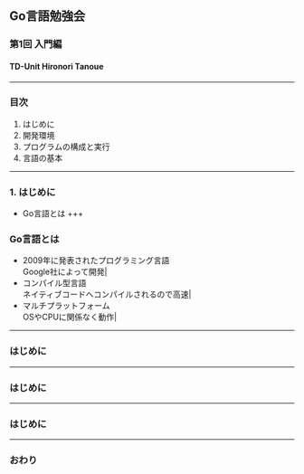 ## Go言語勉強会
### 第1回 入門編
#### TD-Unit Hironori Tanoue
---
### 目次
1. はじめに
2. 開発環境
3. プログラムの構成と実行
4. 言語の基本
---
### 1. はじめに
- Go言語とは
+++
### Go言語とは
- 2009年に発表されたプログラミング言語  
Google社によって開発|
- コンパイル型言語  
ネイティブコードへコンパイルされるので高速|
- マルチプラットフォーム  
OSやCPUに関係なく動作|
---
### はじめに
---
### はじめに
---
### はじめに
---
### おわり

